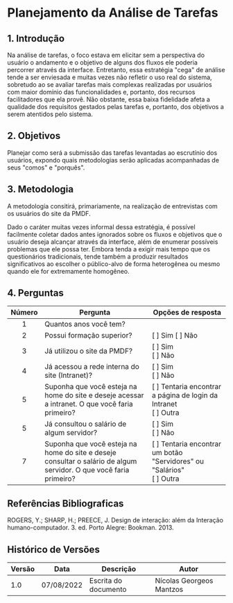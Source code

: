 # Planejamento da Análise de Tarefas

## 1. Introdução

Na análise de tarefas, o foco estava em elicitar sem a perspectiva do usuário o andamento e o objetivo de alguns dos fluxos ele poderia percorrer através da interface.
Entretanto, essa estratégia "cega" de análise tende a ser enviesada e muitas vezes não refletir o uso real do sistema, sobretudo ao se avaliar tarefas mais complexas
realizadas por usuários com maior domínio das funcionalidades e, portanto, dos recursos facilitadores que ela provê. Não obstante, essa baixa fidelidade afeta a qualidade dos 
requisitos gestados pelas tarefas e, portanto, dos objetivos a serem atentidos pelo sistema.

## 2. Objetivos

Planejar como será a submissão das tarefas levantadas ao escrutínio dos usuários, expondo quais metodologias serão aplicadas acompanhadas de seus "comos" e "porquês".

## 3. Metodologia

A metodologia consitirá, primariamente, na realização de entrevistas com os usuários do site da PMDF.

Dado o caráter muitas vezes informal dessa estratégia, é possível facilmente coletar dados antes ignorados sobre os fluxos e objetivos que o usuário deseja alcançar através da interface, além
de enumerar possíveis problemas que ele possa ter. Embora tenda a exigir mais tempo que os questionários tradicionais, tende também a produzir resultados significativos 
ao escolher o público-alvo de forma heterogênea ou mesmo quando ele for extremamente homogêneo.

## 4. Perguntas

| Número | <center> Pergunta                                  | <center> Opções de resposta                   |
|:-----:|:---------------------------------------------------|:----------------------------------------------|
| 1     |  Quantos anos você tem?                                  |                                               |
| 2     |  Possui formação superior?      | [ ] Sim [ ] Não |
| 3     |  Já utilizou o site da PMDF?      | [ ] Sim<br> [ ] Não<br> |
| 4     |  Já acessou a rede interna do site (Intranet)?      | [ ] Sim<br> [ ] Não<br>    |
| 5     |  Suponha que você esteja na home do site e deseje acessar a intranet. O que você faria primeiro?  | [ ] Tentaria encontrar a página de login da Intranet <br>[ ] Outra<br> |
| 5     |  Já consultou o salário de algum servidor?  | [ ] Sim<br>[ ] Não<br> |
| 7     |  Suponha que você esteja na home do site e deseje consultar o salário de algum servidor. O que você faria primeiro?  | [ ] Tentaria encontrar um botão "Servidores" ou "Salários" <br>[ ] Outra<br> |


## Referências Bibliograficas

ROGERS, Y.; SHARP, H.; PREECE, J. Design de interação: além da Interação humano-computador. 3. ed. Porto Alegre: Bookman. 2013.

## Histórico de Versões

| Versão | Data       | Descrição                        | Autor              |
|--------|------------|----------------------------------|--------------------|
|  1.0   | 07/08/2022 | Escrita do documento | Nícolas Georgeos Mantzos |
